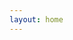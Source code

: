 ```yaml
---
layout: home
---
```

<html lang='en'>
  <head>
    <script src='https://cdn.jsdelivr.net/npm/fullcalendar@6.1.8/index.global.min.js'></script>
    <script>
      document.addEventListener('DOMContentLoaded', function() {
        var calendarEl = document.getElementById('calendar');
        var calendar = new FullCalendar.Calendar(calendarEl, {
            initialView: 'dayGridMonth',
            events: [
            {
                "title": "Event 1",
                "start": "2023-09-05T09:00:00",
                "end": "2023-09-05T18:00:00"
            },
            {
                "title": "Event 2",
                "start": "2023-08-30",
                "end": "2023-08-31"
            }
        ]
        });
        calendar.render();
      });
    </script>
  </head>
  <body>
    <div id='calendar'></div>
  </body>
</html>
